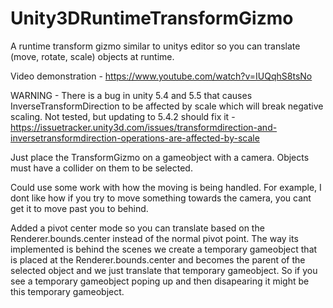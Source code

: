# Unity3DRuntimeTransformGizmo
A runtime transform gizmo similar to unitys editor so you can translate (move, rotate, scale) objects at runtime.

Video demonstration - https://www.youtube.com/watch?v=IUQqhS8tsNo

WARNING - There is a bug in unity 5.4 and 5.5 that causes InverseTransformDirection to be affected by scale which will break negative scaling. Not tested, but updating to 5.4.2 should fix it - https://issuetracker.unity3d.com/issues/transformdirection-and-inversetransformdirection-operations-are-affected-by-scale

Just place the TransformGizmo on a gameobject with a camera.
Objects must have a collider on them to be selected.

Could use some work with how the moving is being handled. For example, I dont like how if you try to move something towards the camera, you cant get it to move past you to behind.

Added a pivot center mode so you can translate based on the Renderer.bounds.center instead of the normal pivot point.
The way its implemented is behind the scenes we create a temporary gameobject that is placed at the Renderer.bounds.center and becomes the parent of the selected object and we just translate that temporary gameobject. So if you see a temporary gameobject poping up and then disapearing it might be this temporary gameobject.
